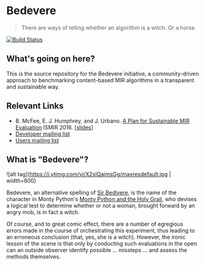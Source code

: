 # Bedevere

> There are ways of telling whether an algorithm is a witch. Or a horse.

[![Build Status](https://travis-ci.org/omec/bedevere.svg?branch=master)](https://travis-ci.org/omec/bedevere)

## What's going on here?

This is the source repository for the Bedevere initiative, a community-driven approach to benchmarking content-based MIR algorithms in a transparent and sustainable way.

## Relevant Links

- B. McFee, E. J. Humphrey, and J. Urbano. [A Plan for Sustainable MIR Evaluation](https://wp.nyu.edu/ismir2016/wp-content/uploads/sites/2294/2016/07/257_Paper.pdf) ISMIR 2016. [[slides]()]
- [Developer mailing list](https://groups.google.com/forum/#!forum/bedevere-dev)
- [Users mailing list](https://groups.google.com/forum/#!forum/bedevere-users)

## What is "Bedevere"?

![alt tag](https://i.ytimg.com/vi/X2xlQaimsGg/maxresdefault.jpg | width=800)

Bedevere, an alternative spelling of [Sir Bedivere](https://en.wikipedia.org/wiki/Bedivere), is the name of the character in Monty Python's [Monty Python and the Holy Grail](https://en.wikipedia.org/wiki/Monty_Python_and_the_Holy_Grail#Plot), who devises a logical test to determine whether or not a woman, brought forward by an angry mob, is in fact a witch.

Of course, and to great comic effect, there are a number of egregious errors made in the course of orchestrating this experiment, thus leading to an erroneous conclusion (that, yes, she is a witch). However, the ironic lesson of the scene is that only by conducting such evaluations in the open can an outside observer identify possible ... missteps ... and assess the methods themselves.
